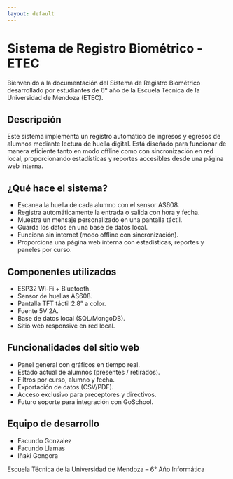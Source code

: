 ```yaml
---
layout: default
---
```


# Sistema de Registro Biométrico - ETEC

Bienvenido a la documentación del Sistema de Registro Biométrico desarrollado por estudiantes de 6° año de la Escuela Técnica de la Universidad de Mendoza (ETEC).

## Descripción

Este sistema implementa un registro automático de ingresos y egresos de alumnos mediante lectura de huella digital. Está diseñado para funcionar de manera eficiente tanto en modo offline como con sincronización en red local, proporcionando estadísticas y reportes accesibles desde una página web interna.

## ¿Qué hace el sistema?

- Escanea la huella de cada alumno con el sensor AS608.
- Registra automáticamente la entrada o salida con hora y fecha.
- Muestra un mensaje personalizado en una pantalla táctil.
- Guarda los datos en una base de datos local.
- Funciona sin internet (modo offline con sincronización).
- Proporciona una página web interna con estadísticas, reportes y paneles por curso.

## Componentes utilizados

- ESP32 Wi-Fi + Bluetooth.
- Sensor de huellas AS608.
- Pantalla TFT táctil 2.8” a color.
- Fuente 5V 2A.
- Base de datos local (SQL/MongoDB).
- Sitio web responsive en red local.

## Funcionalidades del sitio web

- Panel general con gráficos en tiempo real.
- Estado actual de alumnos (presentes / retirados).
- Filtros por curso, alumno y fecha.
- Exportación de datos (CSV/PDF).
- Acceso exclusivo para preceptores y directivos.
- Futuro soporte para integración con GoSchool.

## Equipo de desarrollo

- Facundo Gonzalez
- Facundo Llamas
- Iñaki Gongora

Escuela Técnica de la Universidad de Mendoza – 6° Año Informática
